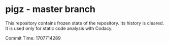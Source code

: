 # pigz - master branch

This repository contains frozen state of the repository.
Its history is cleared. It is used only for static code
analysis with Codacy.

Commit Time: 1707714289